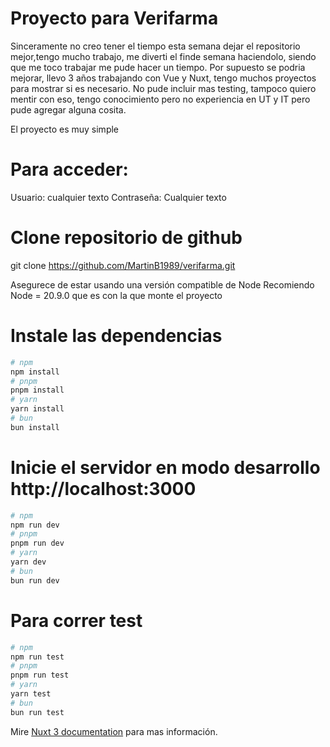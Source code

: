 # Proyecto para Verifarma

Sinceramente no creo tener el tiempo esta semana dejar el repositorio mejor,tengo mucho trabajo,
me diverti el finde semana haciendolo, siendo que me toco trabajar me pude hacer un tiempo.
Por supuesto se podria mejorar, llevo 3 años trabajando con Vue y Nuxt, tengo muchos proyectos
para mostrar si es necesario.
No pude incluir mas testing, tampoco quiero mentir con eso, tengo conocimiento pero no experiencia en UT y IT
pero pude agregar alguna cosita.

El proyecto es muy simple

# Para acceder:
Usuario: cualquier texto
Contraseña: Cualquier texto

# Clone repositorio de github

git clone https://github.com/MartinB1989/verifarma.git

Asegurece de estar usando una versión compatible de Node Recomiendo Node = 20.9.0 que es con la que monte el proyecto

# Instale las dependencias
```bash
# npm
npm install
# pnpm
pnpm install
# yarn
yarn install
# bun
bun install
```
# Inicie el servidor en modo desarrollo http://localhost:3000

```bash
# npm
npm run dev
# pnpm
pnpm run dev
# yarn
yarn dev
# bun
bun run dev
```

# Para correr test

```bash
# npm
npm run test
# pnpm
pnpm run test
# yarn
yarn test
# bun
bun run test
```


Mire [Nuxt 3 documentation](https://nuxt.com/docs/getting-started/introduction) para mas información.
